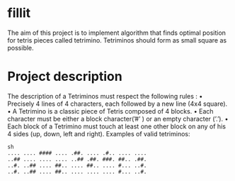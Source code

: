 # fillit
The aim of this project is to implement algorithm that finds optimal position for tetris pieces called tetrimino. Tetriminos should form as small square as possible.
# Project description
The description of a Tetriminos must respect the following rules :
• Precisely 4 lines of 4 characters, each followed by a new line (4x4 square).
• A Tetrimino is a classic piece of Tetris composed of 4 blocks.
• Each character must be either a block character(’#’ ) or an empty character (’.’).
• Each block of a Tetrimino must touch at least one other block on any of his 4 sides (up, down, left and right).
Examples of valid tetriminos:
```
sh
.... .... #### .... .##. .... .#.. .... ....
..## .... .... .... ..## .##. ###. ##.. .##.
..#. ..## .... ##.. .... ##.. .... #... ..#.
..#. ..## .... ##.. .... .... .... #... ..#.
```
